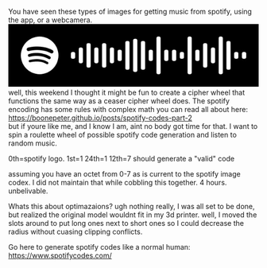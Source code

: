 You have seen these types of images for getting music from spotify, using the app, or a webcamera.
<img src="beats.jpeg"><br>
well, this weekend I thought it might be fun to create a cipher wheel that functions the same way 
as a ceaser cipher wheel does. The spotify encoding has some rules with complex math you can read all about here:
<br>
https://boonepeter.github.io/posts/spotify-codes-part-2
<br>
but if youre like me, and I know I am, aint no body got time for that. I want to spin a roulette wheel of possible 
spotify code generation and listen to random music. 


0th=spotify logo.
1st=1
24th=1
12th=7
should generate a "valid" code

assuming you have an octet from 0-7 as is current to the spotify image codex.
I did not maintain that while cobbling this together. 4 hours. unbelivable.

Whats this about optimazaions?
ugh nothing really, I was all set to be done, but realized the original model wouldnt fit in my 3d printer.
well, I moved the slots around to put long ones next to short ones so I could decrease the radius without 
cuasing clipping conflicts.

Go here to generate spotify codes like a normal human:
https://www.spotifycodes.com/


